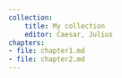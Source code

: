 ```yaml
---
collection:
	title: My collection
	editor: Caesar, Julius
chapters:
- file: chapter1.md
- file: chapter2.md
---
```


